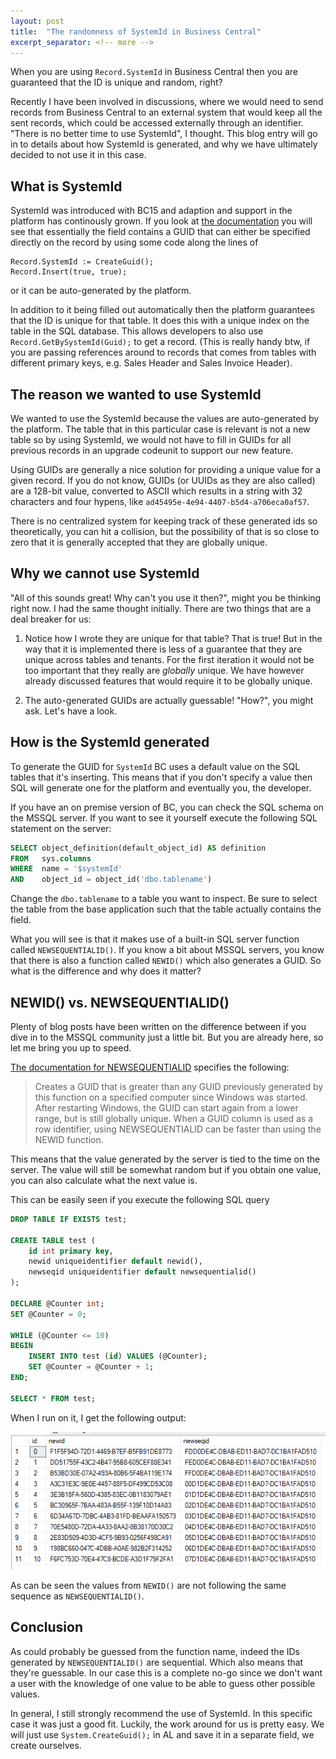 ```yaml
---
layout: post
title:  "The randomness of SystemId in Business Central"
excerpt_separator: <!-- more -->
---
```

When you are using `Record.SystemId` in Business Central then you are
guaranteed that the ID is unique and random, right?
<!-- more -->

Recently I have been involved in discussions, where we would need to send
records from Business Central to an external system that would keep all
the sent records, which could be accessed externally through an
identifier. <br />
"There is no better time to use SystemId", I thought. This blog entry
will go in to details about how SystemId is generated, and why we have
ultimately decided to not use it in this case.

## What is SystemId
SystemId was introduced with BC15 and adaption and support in the
platform has continously grown. If you look at [the
documentation](https://learn.microsoft.com/en-us/dynamics365/business-central/dev-itpro/developer/devenv-table-system-fields#systemid)
you will see that essentially the field contains a GUID that
can either be specified directly on the record by using some code along
the lines of

```al
Record.SystemId := CreateGuid();
Record.Insert(true, true); 
```
or it can be auto-generated by the platform.

In addition to it being filled out automatically then the 
platform guarantees that the ID is unique for that table. It does this
with a unique index on the table in the SQL database. This allows
developers to also use `Record.GetBySystemId(Guid);` to get a record.
(This is really handy btw, if you are passing references around to
records that comes from tables with different primary keys, e.g. Sales
Header and Sales Invoice Header).

## The reason we wanted to use SystemId
We wanted to use the SystemId because the values are auto-generated by
the platform. The table that in this particular case is relevant is not
a new table so by using SystemId, we would not have to fill in GUIDs 
for all previous records in an upgrade codeunit to support our new
feature.

Using GUIDs are generally a nice solution for providing a unique value
for a given record. If you do not know, GUIDs (or UUIDs as they are also
called) are a 128-bit value, converted to ASCII which results in a
string with 32 characters and four hypens, like 
`ad45495e-4e94-4407-b5d4-a706eca0af57`.

There is no centralized system for keeping track of these generated ids
so theoretically, you can hit a collision, but the possibility of that
is so close to zero that it is generally accepted that they are globally
unique.

## Why we cannot use SystemId
"All of this sounds great! Why can't you use it then?", might you be
thinking right now. I had the same thought initially. There are two
things that are a deal breaker for us:

1. Notice how I wrote they are unique for that table? That is true! But
   in the way that it is implemented there is less of a guarantee that
   they are unique across tables and tenants. For the first iteration it
   would not be too important that they really are _globally_ unique. We
   have however already discussed features that would require it to be
   globally unique.

2. The auto-generated GUIDs are actually guessable! "How?", you might
   ask. Let's have a look.

## How is the SystemId generated
To generate the GUID for `SystemId` BC uses a default value on the SQL
tables that it's inserting. This means that if you don't specify a value
then SQL will generate one for the platform and eventually you, the
developer.

If you have an on premise version of BC, you can check the SQL schema on
the MSSQL server. If you want to see it yourself execute the following
SQL statement on the server:

```sql
SELECT object_definition(default_object_id) AS definition
FROM   sys.columns
WHERE  name = '$systemId'
AND    object_id = object_id('dbo.tablename')
```
Change the `dbo.tablename` to a table you want to inspect. Be sure to
select the table from the base application such that the table actually
contains the field.

What you will see is that it makes use of a built-in SQL server function
called `NEWSEQUENTIALID()`. If you know a bit about MSSQL servers, you
know that there is also a function called `NEWID()` which also generates
a GUID. So what is the difference and why does it matter?

## NEWID() vs. NEWSEQUENTIALID()
Plenty of blog posts have been written on the difference between if you
dive in to the MSSQL community just a little bit. But you are already
here, so let me bring you up to speed.

[The documentation for
NEWSEQUENTIALID](https://learn.microsoft.com/en-us/sql/t-sql/functions/newsequentialid-transact-sql?view=sql-server-ver16)
specifies the following:

> Creates a GUID that is greater than any GUID previously generated by 
> this function on a specified computer since Windows was started.
> After restarting Windows, the GUID can start again from a lower range,
> but is still globally unique. When a GUID column is used as a row 
> identifier, using NEWSEQUENTIALID can be faster than using the NEWID 
> function.

This means that the value generated by the server is tied to the time on
the server. The value will still be somewhat random but if you obtain
one value, you can also calculate what the next value is.

This can be easily seen if you execute the following SQL query
```sql
DROP TABLE IF EXISTS test;

CREATE TABLE test (
    id int primary key,
    newid uniqueidentifier default newid(),
    newseqid uniqueidentifier default newsequentialid()
);

DECLARE @Counter int;
SET @Counter = 0;

WHILE (@Counter <= 10)
BEGIN
    INSERT INTO test (id) VALUES (@Counter);
    SET @Counter = @Counter + 1;
END;

SELECT * FROM test;
```
When I run on it, I get the following output:

![Comparison of NEWID and NEWSEQUENTIALID in MS SQL](/assets/images/the-uniqueness-of-systemid-in-bc/sqlserver-comparison.jpg)

As can be seen the values from `NEWID()` are not following the same
sequence as `NEWSEQUENTIALID()`.

## Conclusion

As could probably be guessed from the function name, indeed the IDs
generated by `NEWSEQUENTIALID()` are sequential. Which also means that
they're guessable. In our case this is a complete no-go since we don't
want a user with the knowledge of one value to be able to guess other 
possible values.

In general, I still strongly recommend the use of SystemId. In this
specific case it was just a good fit. Luckily, the work around for us
is pretty easy. We will just use `System.CreateGuid();` in AL and save 
it in a separate field, we create ourselves.
